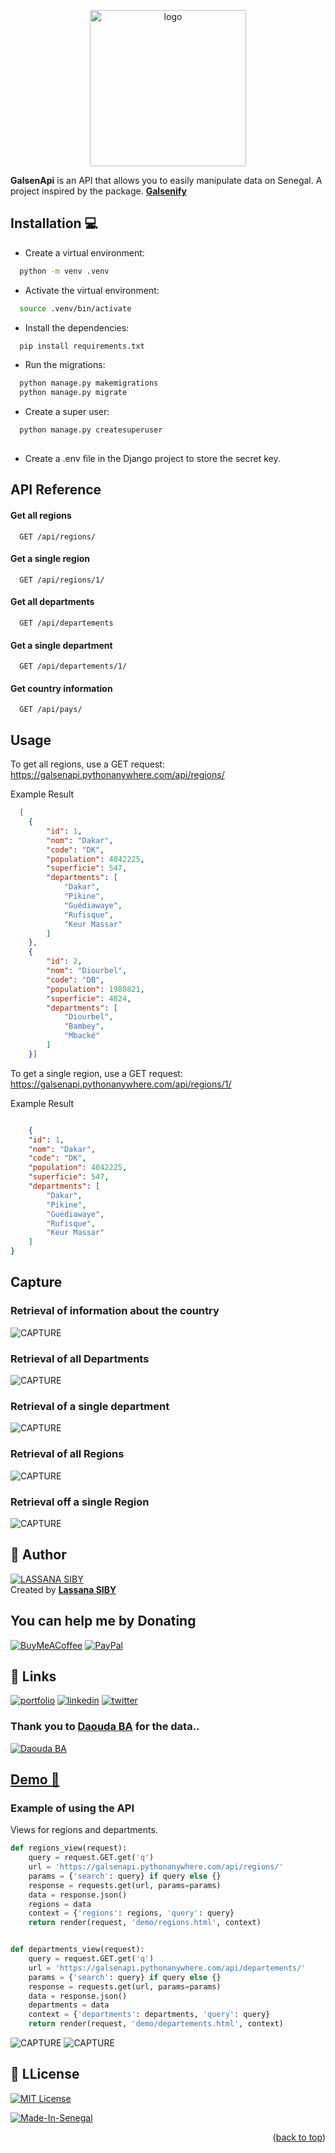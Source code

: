 <a name="readme-top"></a>

<div align="center">
  <img src="capture/logo.png" alt="logo" width="250"  height="auto" />
</div>


**GalsenApi** is an API that allows you to easily manipulate data on Senegal. A project inspired by the package. **[Galsenify](https://www.npmjs.com/package/galsenify)**


## Installation 💻 

- Create a virtual environment:

```bash
  python -m venv .venv
```
- Activate the virtual environment:

```bash
  source .venv/bin/activate
```  
- Install the dependencies:

```bash
  pip install requirements.txt
```
- Run the migrations:

```bash
  python manage.py makemigrations
  python manage.py migrate
```    
- Create a super user:

```bash
  python manage.py createsuperuser
  
```
- Create a .env file in the Django project to store the secret key.

## API Reference

#### Get all regions 
```http
  GET /api/regions/
```
#### Get a single region
```http
  GET /api/regions/1/
```
#### Get all departments
```http
  GET /api/departements
```
#### Get a single department
```http
  GET /api/departements/1/
```
#### Get country information
```http
  GET /api/pays/
```

## Usage
To get all regions, use a GET request:
https://galsenapi.pythonanywhere.com/api/regions/

Example Result
```json
  [
    {
        "id": 1,
        "nom": "Dakar",
        "code": "DK",
        "population": 4042225,
        "superficie": 547,
        "departments": [
            "Dakar",
            "Pikine",
            "Guédiawaye",
            "Rufisque",
            "Keur Massar"
        ]
    },
    {
        "id": 2,
        "nom": "Diourbel",
        "code": "DB",
        "population": 1980821,
        "superficie": 4824,
        "departments": [
            "Diourbel",
            "Bambey",
            "Mbacké"
        ]
    }]
```
To get a single region, use a GET request:
https://galsenapi.pythonanywhere.com/api/regions/1/

Example Result
```json

    {
    "id": 1,
    "nom": "Dakar",
    "code": "DK",
    "population": 4042225,
    "superficie": 547,
    "departments": [
        "Dakar",
        "Pikine",
        "Guédiawaye",
        "Rufisque",
        "Keur Massar"
    ]
}
```
## Capture
### Retrieval of information about the country
![CAPTURE](capture/pays.png)

### Retrieval of all Departments
![CAPTURE](capture/alldepartement.png)
### Retrieval of a single department
![CAPTURE](capture/singledepartement.png)
### Retrieval of all Regions
![CAPTURE](capture/allregion.png)
### Retrieval off a single Region
![CAPTURE](capture/singleregion.png)



## 👤 Author 

[![LASSANA SIBY](https://avatars.githubusercontent.com/u/103085452?u=13ace4d88a52056741734e0f802ca7c0053e1e80&v=4&s=40)](https://github.com/sibylassana95)  
Created by **[Lassana SIBY](https://github.com/sibylassana95)**

## You can help me by Donating
  [![BuyMeACoffee](https://img.shields.io/badge/Buy%20Me%20a%20Coffee-ffdd00?style=for-the-badge&logo=buy-me-a-coffee&logoColor=black)](https://buymeacoffee.com/https://www.buymeacoffee.com/sibyamara9M)
  [![PayPal](https://img.shields.io/badge/PayPal-00457C?style=for-the-badge&logo=paypal&logoColor=white)](https://paypal.me/sibylassana) 


## 🔗 Links
[![portfolio](https://img.shields.io/badge/my_portfolio-000?style=for-the-badge&logo=ko-fi&logoColor=white)](https://sibylassana.com/)
[![linkedin](https://img.shields.io/badge/linkedin-0A66C2?style=for-the-badge&logo=linkedin&logoColor=white)](https://www.linkedin.com/in/sibylassana/)
[![twitter](https://img.shields.io/badge/twitter-1DA1F2?style=for-the-badge&logo=twitter&logoColor=white)](https://twitter.com/sibyog13)

### Thank you to [Daouda BA](https://github.com/daoodaba975) for the data..
[![Daouda BA](https://avatars.githubusercontent.com/daoodaba975?s=64)](https://github.com/daoodaba975)

## **[Demo 🚀](https://galsenapi.pythonanywhere.com/)**

### Example of using the API
Views for regions and departments.
```python
def regions_view(request):
    query = request.GET.get('q')
    url = 'https://galsenapi.pythonanywhere.com/api/regions/'
    params = {'search': query} if query else {}
    response = requests.get(url, params=params)
    data = response.json()
    regions = data
    context = {'regions': regions, 'query': query}
    return render(request, 'demo/regions.html', context)


def departments_view(request):
    query = request.GET.get('q')
    url = 'https://galsenapi.pythonanywhere.com/api/departements/'
    params = {'search': query} if query else {}
    response = requests.get(url, params=params)
    data = response.json()
    departments = data
    context = {'departments': departments, 'query': query}
    return render(request, 'demo/departements.html', context)
```
![CAPTURE](capture/departement.png)
![CAPTURE](capture/region.png)

## 📝 LLicense

[![MIT License](https://img.shields.io/badge/License-MIT-green.svg)](https://choosealicense.com/licenses/mit/)

[![Made-In-Senegal](https://github.com/GalsenDev221/made.in.senegal/blob/master/assets/badge.svg)](https://github.com/GalsenDev221/made.in.senegal)

<p align="right">(<a href="#readme-top">back to top</a>)</p>
